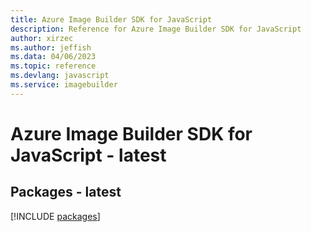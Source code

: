 ```yaml
---
title: Azure Image Builder SDK for JavaScript
description: Reference for Azure Image Builder SDK for JavaScript
author: xirzec
ms.author: jeffish
ms.data: 04/06/2023
ms.topic: reference
ms.devlang: javascript
ms.service: imagebuilder
---
```

# Azure Image Builder SDK for JavaScript - latest
## Packages - latest
[!INCLUDE [packages](image-builder-index.md)]
